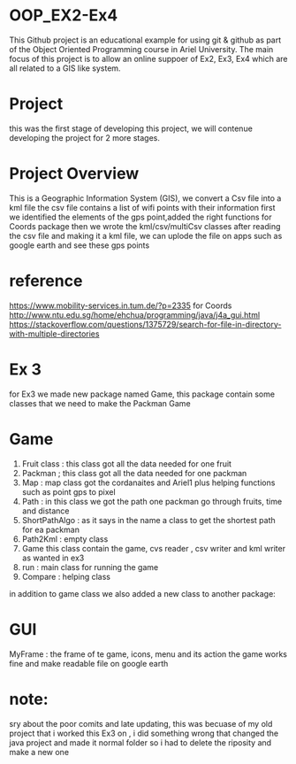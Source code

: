 # OOP_EX2-Ex4
This Github project is an educational example for using git & github as part of the Object Oriented Programming course in Ariel University. The main focus of this project is to allow an online suppoer of Ex2, Ex3, Ex4 which are all related to a GIS like system.

# Project
this was the first stage of developing this project, we will contenue developing the project for 2 more stages.

# Project Overview
This is a Geographic Information System (GIS), we convert a Csv file into a kml file
the csv file contains a list of wifi points with their information
first we identified the elements of the gps point,added the right functions for Coords package
then we wrote the kml/csv/multiCsv classes
after reading the csv file and making it a kml file, we can uplode the file on apps such as google earth and see these gps points

# reference
https://www.mobility-services.in.tum.de/?p=2335   for Coords
http://www.ntu.edu.sg/home/ehchua/programming/java/j4a_gui.html
https://stackoverflow.com/questions/1375729/search-for-file-in-directory-with-multiple-directories

 # Ex 3
 for Ex3 we made new package named Game, this package contain some classes that we need to make the Packman Game
 
 # Game
 1) Fruit class : this class got all the data needed for one fruit
 2) Packman ; this class got all the data needed for one packman
 3) Map : map class got the cordanaites and Ariel1 plus helping functions such as point gps to pixel 
 4) Path : in this class we got the path one packman go through fruits, time and distance
 5) ShortPathAlgo : as it says in the name a class to get the shortest path for ea packman
 6) Path2Kml : empty class
 7) Game this class contain the game, cvs reader , csv writer and kml writer as wanted in ex3
 8) run : main class for running the game
 9) Compare : helping class
 
 in addition to game class we also added a new class to another package:
 # GUI
 MyFrame : the frame of te game, icons, menu and its action
 the game works fine and make readable file on google earth
 
 # note:
 sry about the poor comits and late updating, this was becuase of my old project that i worked this Ex3 on , i did something wrong that changed the java project and made it normal folder so i had to delete the riposity and make a new one 
